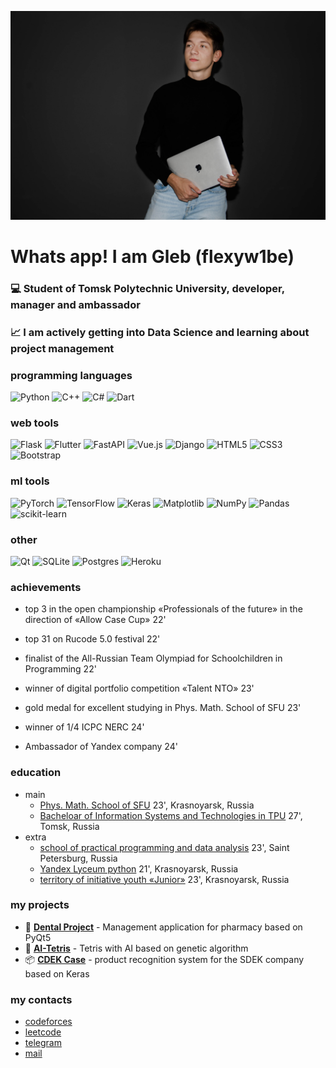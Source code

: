 [![Header](https://github.com/flexyw1be/flexyw1be/blob/main/me.jpg)](https://github.com/flexyw1be/flexyw1be/blob/main/me.jpg)


# Whats app! I am Gleb (flexyw1be)

### 💻 Student of Tomsk Polytechnic University, developer, manager and ambassador
### 📈 I am actively getting into Data Science and learning about project management

### programming languages
![Python](https://img.shields.io/badge/python-3670A0?style=for-the-badge&logo=python&logoColor=ffdd54)
![C++](https://img.shields.io/badge/c++-%2300599C.svg?style=for-the-badge&logo=c%2B%2B&logoColor=white)
![C#](https://img.shields.io/badge/C%23-239120?style=for-the-badge&logo=c-sharp&logoColor=ffdd54)
![Dart](https://img.shields.io/badge/dart-%230175C2.svg?style=for-the-badge&logo=dart&logoColor=white)

### web tools
![Flask](https://img.shields.io/badge/flask-%23000.svg?style=for-the-badge&logo=flask&logoColor=white)
![Flutter](https://img.shields.io/badge/Flutter-%2302569B.svg?style=for-the-badge&logo=Flutter&logoColor=white)
![FastAPI](https://img.shields.io/badge/FastAPI-005571?style=for-the-badge&logo=fastapi)
![Vue.js](https://img.shields.io/badge/vuejs-%2335495e.svg?style=for-the-badge&logo=vuedotjs&logoColor=%234FC08D)
![Django](https://img.shields.io/badge/django-%23092E20.svg?style=for-the-badge&logo=django&logoColor=white)
![HTML5](https://img.shields.io/badge/html5-%23E34F26.svg?style=for-the-badge&logo=html5&logoColor=white)
![CSS3](https://img.shields.io/badge/css3-%231572B6.svg?style=for-the-badge&logo=css3&logoColor=white)
![Bootstrap](https://img.shields.io/badge/bootstrap-%238511FA.svg?style=for-the-badge&logo=bootstrap&logoColor=white)

### ml tools
![PyTorch](https://img.shields.io/badge/PyTorch-%23EE4C2C.svg?style=for-the-badge&logo=PyTorch&logoColor=white)
![TensorFlow](https://img.shields.io/badge/TensorFlow-%23FF6F00.svg?style=for-the-badge&logo=TensorFlow&logoColor=white)
![Keras](https://img.shields.io/badge/Keras-%23D00000.svg?style=for-the-badge&logo=Keras&logoColor=white)
![Matplotlib](https://img.shields.io/badge/Matplotlib-%23ffffff.svg?style=for-the-badge&logo=Matplotlib&logoColor=black)
![NumPy](https://img.shields.io/badge/numpy-%23013243.svg?style=for-the-badge&logo=numpy&logoColor=white)
![Pandas](https://img.shields.io/badge/pandas-%23150458.svg?style=for-the-badge&logo=pandas&logoColor=white)
![scikit-learn](https://img.shields.io/badge/scikit--learn-%23F7931E.svg?style=for-the-badge&logo=scikit-learn&logoColor=white)

### other
![Qt](https://img.shields.io/badge/Qt-%23217346.svg?style=for-the-badge&logo=Qt&logoColor=white)
![SQLite](https://img.shields.io/badge/sqlite-%2307405e.svg?style=for-the-badge&logo=sqlite&logoColor=white)
![Postgres](https://img.shields.io/badge/postgres-%23316192.svg?style=for-the-badge&logo=postgresql&logoColor=white)
![Heroku](https://img.shields.io/badge/heroku-%23430098.svg?style=for-the-badge&logo=heroku&logoColor=white)
### <a id="ach">achievements

* top 3 in the open championship «Professionals of the future» in the direction of «Allow Case Cup» 22'
  
* top 31 on Rucode 5.0 festival 22'

* finalist of the All-Russian Team Olympiad for Schoolchildren in Programming 22'

* winner of digital portfolio competition «Talent NTO» 23'
  
*  gold medal for excellent studying in Phys. Math. School of SFU 23'

* winner of 1/4 ICPC NERC 24'

* Ambassador of Yandex company 24'

### <a id="edu">education

* main
    * [Phys. Math. School of SFU](https://fms.sfu-kras.ru/) 23', Krasnoyarsk, Russia
    * [Bacheloar of Information Systems and Technologies in TPU](https://abiturient.tpu.ru/program/2199717950) 27', Tomsk, Russia
* extra
    * [school of practical programming and data analysis](https://spb.hse.ru/fmcs/programming/) 23', Saint Petersburg, Russia
    * [Yandex Lyceum python](https://lyceum.yandex.ru/) 21', Krasnoyarsk, Russia
    * [territory of initiative youth «Junior»](https://vk.com/timjunior) 23', Krasnoyarsk, Russia
### <a id="projects">my projects

* 🦷 [**Dental Project**](https://github.com/flexyw1be/DentalProject) - Management application for pharmacy based on PyQt5
* 🎲 [**AI-Tetris**](https://github.com/flexyw1be/AI-tetris) - Tetris with AI based on genetic algorithm
* 📦 [**CDEK Case**](https://github.com/TheFlowDEV/cdek_case) - product recognition system for the SDEK company based on Keras  

### <a id="me">my contacts
* [codeforces](https://codeforces.com/profile/flexyw1be)
* [leetcode](https://leetcode.com/u/flexyw1be/)
* [telegram](https://t.me/dumbest_boy)
* [mail](gmikhaylovv@gmal.ru)




